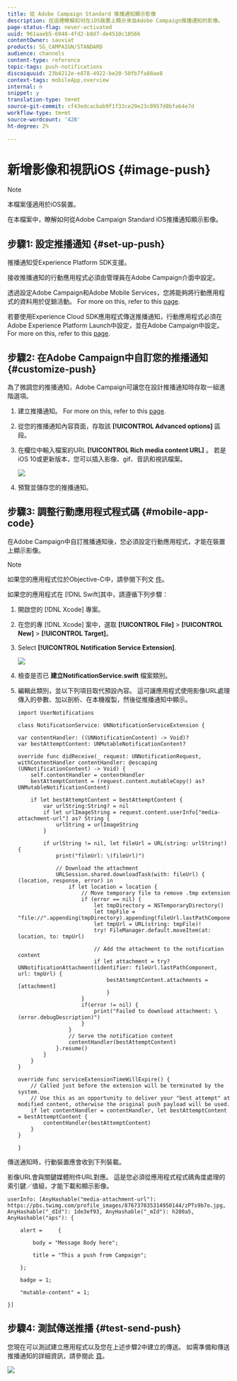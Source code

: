 ```yaml
---
title: 從 Adobe Campaign Standard 推播通知顯示影像
description: 在這裡瞭解如何在iOS裝置上顯示來自Adobe Campaign推播通知的影像。
page-status-flag: never-activated
uuid: 961aaeb5-6948-4fd2-b8d7-de4510c10566
contentOwner: sauviat
products: SG_CAMPAIGN/STANDARD
audience: channels
content-type: reference
topic-tags: push-notifications
discoiquuid: 23b4212e-e878-4922-be20-50fb7fa88ae8
context-tags: mobileApp,overview
internal: n
snippet: y
translation-type: tm+mt
source-git-commit: cf43edcacbab9f1f33ce29e23c0957d8bfa64e7d
workflow-type: tm+mt
source-wordcount: '428'
ht-degree: 2%

---
```



# 新增影像和視訊iOS {#image-push}

>[!NOTE]
>
>本檔案僅適用於iOS裝置。

在本檔案中，瞭解如何從Adobe Campaign Standard iOS推播通知顯示影像。

## 步驟1: 設定推播通知 {#set-up-push}

推播通知受Experience Platform SDK支援。

接收推播通知的行動應用程式必須由管理員在Adobe Campaign介面中設定。

透過設定Adobe Campaign和Adobe Mobile Services，您將能夠將行動應用程式的資料用於促銷活動。 For more on this, refer to this [page](https://helpx.adobe.com/campaign/kb/configuring-app-sdk.html).

若要使用Experience Cloud SDK應用程式傳送推播通知，行動應用程式必須在Adobe Experience Platform Launch中設定，並在Adobe Campaign中設定。 For more on this, refer to this [page](https://helpx.adobe.com/campaign/kb/configuring-app-sdk.html#ChannelspecificapplicationconfigurationinAdobeCampaign).

## 步驟2: 在Adobe Campaign中自訂您的推播通知 {#customize-push}

為了微調您的推播通知，Adobe Campaign可讓您在設計推播通知時存取一組進階選項。

1. 建立推播通知。 For more on this, refer to this [page](../../channels/using/preparing-and-sending-a-push-notification.md).

1. 從您的推播通知內容頁面，存取該 **[!UICONTROL Advanced options]** 區段。

1. 在欄位中輸入檔案的URL **[!UICONTROL Rich media content URL]** 。
若是iOS 10或更新版本，您可以插入影像、gif、音訊和視訊檔案。

   ![](assets/push_notif_advanced_6.png)

1. 預覽並儲存您的推播通知。

## 步驟3: 調整行動應用程式程式碼 {#mobile-app-code}

在Adobe Campaign中自訂推播通知後，您必須設定行動應用程式，才能在裝置上顯示影像。

>[!NOTE]
>
>如果您的應用程式位於Objective-C中，請參閱下列文 [件](https://docs.adobe.com/content/help/en/mobile-services/ios/messaging-ios/push-messaging/c-set-up-rich-push-notif-ios.html)。

如果您的應用程式在 [!DNL Swift]其中，請遵循下列步驟：

1. 開啟您的 [!DNL Xcode] 專案。

1. 在您的專 [!DNL Xcode] 案中，選取 **[!UICONTROL File]** > **[!UICONTROL New]** > **[!UICONTROL Target]**。

1. Select **[!UICONTROL Notification Service Extension]**.

   ![](assets/push_notif_advanced_12.png)

1. 檢查是否已 **建立NotificationService.swift** 檔案類別。

1. 編輯此類別，並以下列項目取代預設內容。
這可讓應用程式使用影像URL處理傳入的參數、加以剖析、在本機複製，然後從推播通知中顯示。

   ```
   import UserNotifications
   
   class NotificationService: UNNotificationServiceExtension {
   
   var contentHandler: ((UNNotificationContent) -> Void)?
   var bestAttemptContent: UNMutableNotificationContent?
   
   override func didReceive(_ request: UNNotificationRequest, withContentHandler contentHandler: @escaping (UNNotificationContent) -> Void) {
       self.contentHandler = contentHandler
       bestAttemptContent = (request.content.mutableCopy() as? UNMutableNotificationContent)
   
       if let bestAttemptContent = bestAttemptContent {
           var urlString:String? = nil
           if let urlImageString = request.content.userInfo["media-attachment-url"] as? String {
               urlString = urlImageString
           }
   
           if urlString != nil, let fileUrl = URL(string: urlString!) {
               print("fileUrl: \(fileUrl)")
   
               // Download the attachment
               URLSession.shared.downloadTask(with: fileUrl) { (location, response, error) in
                   if let location = location {
                       // Move temporary file to remove .tmp extension
                       if (error == nil) {
                           let tmpDirectory = NSTemporaryDirectory()
                           let tmpFile = "file://".appending(tmpDirectory).appending(fileUrl.lastPathComponent)
                           let tmpUrl = URL(string: tmpFile)!
                           try! FileManager.default.moveItem(at: location, to: tmpUrl)
   
                           // Add the attachment to the notification content
                           if let attachment = try? UNNotificationAttachment(identifier: fileUrl.lastPathComponent, url: tmpUrl) {
                               bestAttemptContent.attachments = [attachment]
                               }
                       }
                       if(error != nil) {
                           print("Failed to download attachment: \(error.debugDescription)")
                       }
                   }
                   // Serve the notification content
                   contentHandler(bestAttemptContent)
               }.resume()
           }
       }
   }
   
   override func serviceExtensionTimeWillExpire() {
       // Called just before the extension will be terminated by the system.
       // Use this as an opportunity to deliver your "best attempt" at modified content, otherwise the original push payload will be used.
       if let contentHandler = contentHandler, let bestAttemptContent = bestAttemptContent {
           contentHandler(bestAttemptContent)
       }
   }
   
   }
   ```

傳送通知時，行動裝置應會收到下列裝載。

影像URL會與關鍵媒體附件URL對應。 這是您必須從應用程式程式碼角度處理的索引鍵／值組，才能下載和顯示影像。

```
userInfo: [AnyHashable("media-attachment-url"): https://pbs.twimg.com/profile_images/876737835314950144/zPTs9b7o.jpg, AnyHashable("_dId"): 1de3ef93, AnyHashable("_mId"): h280a5, AnyHashable("aps"): {
 
    alert =     {
 
        body = "Message Body here";
 
        title = "This a push from Campaign";
 
    };
 
    badge = 1;
 
    "mutable-content" = 1;
 
}]
```

## 步驟4: 測試傳送推播 {#test-send-push}

您現在可以測試建立應用程式以及您在上述步驟2中建立的傳送。 如需準備和傳送推播通知的詳細資訊，請參閱此 [頁](../../channels/using/preparing-and-sending-a-push-notification.md)。

![](assets/push_notif_advanced_34.png)


